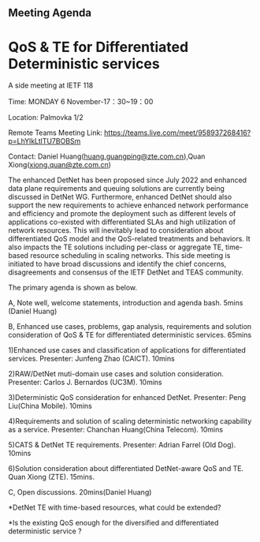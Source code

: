 ## Meeting Agenda

# QoS & TE for Differentiated Deterministic services

A side meeting at IETF 118

Time: MONDAY 6 November-17：30~19：00

Location: Palmovka 1/2

Remote Teams Meeting Link: https://teams.live.com/meet/958937268416?p=LhYlkLtlTU7BOBSm

Contact: Daniel Huang(huang.guangping@zte.com.cn),Quan Xiong(xiong.quan@zte.com.cn)

The enhanced DetNet has been proposed since July 2022 and enhanced data plane requirements and queuing solutions are currently 
being discussed in DetNet WG. Furthermore, enhanced DetNet should also support the new requirements to achieve enhanced network
performance and efficiency and promote the deployment such as different levels of applications co-existed with differentiated 
SLAs and high utilization of network resources. This will inevitably lead to consideration about differentiated QoS model and
the QoS-related treatments and behaviors. It also impacts the TE solutions including per-class or aggregate TE, time-based 
resource scheduling in scaling networks. This side meeting is initiated to have broad discussions and identify the chief 
concerns, disagreements and consensus of the IETF DetNet and TEAS community. 

The primary agenda is shown as below.

A, Note well, welcome statements, introduction and agenda bash. 5mins (Daniel Huang)


B, Enhanced use cases, problems, gap analysis, requirements and solution consideration of QoS & TE for differentiated deterministic services. 65mins

1)Enhanced use cases and classification of applications for differentiated services. Presenter: Junfeng Zhao (CAICT). 10mins

2)RAW/DetNet muti-domain use cases and solution consideration. Presenter:  Carlos J. Bernardos (UC3M). 10mins

3)Deterministic QoS consideration for enhanced DetNet. Presenter: Peng Liu(China Mobile). 10mins

4)Requirements and solution of scaling deterministic networking capability as a service. Presenter: Chanchan Huang(China Telecom). 10mins

5)CATS & DetNet TE requirements. Presenter: Adrian Farrel (Old Dog). 10mins

6)Solution consideration about differentiated DetNet-aware QoS and TE. Quan Xiong (ZTE). 15mins.


C, Open discussions. 20mins(Daniel Huang)

*DetNet TE with time-based resources, what could be extended?

*Is the existing QoS enough for the diversified and differentiated deterministic service ?

